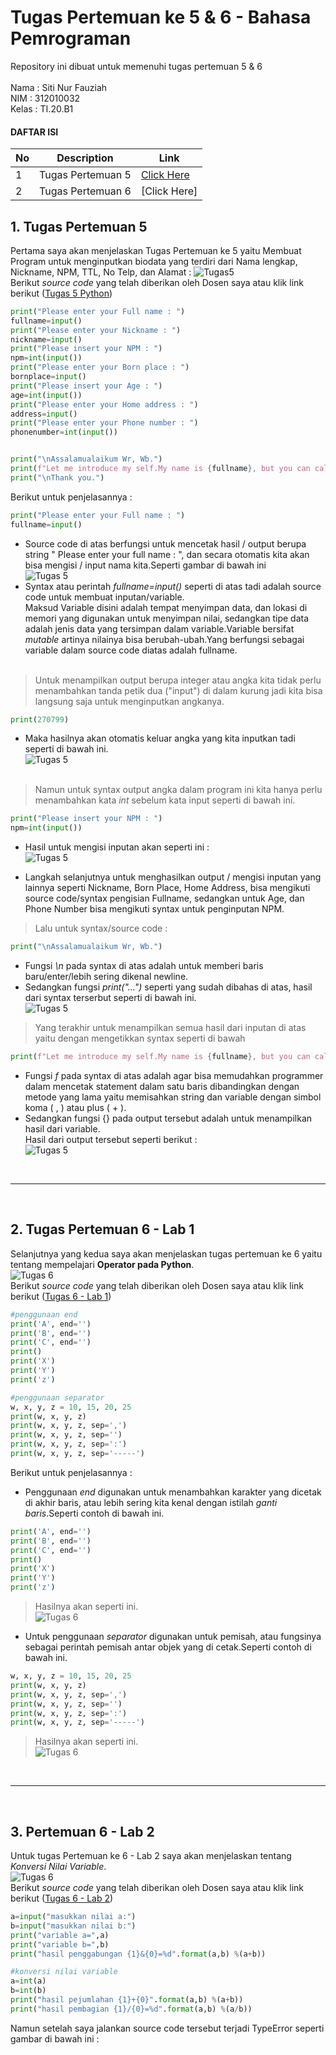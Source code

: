 # Tugas Pertemuan ke 5 & 6 - Bahasa Pemrograman
Repository ini dibuat untuk memenuhi tugas pertemuan 5 & 6 <br><br>
Nama    : Siti Nur Fauziah<br>
NIM     : 312010032<br>
Kelas   : TI.20.B1<br>

#### DAFTAR ISI<br>
| No | Description | Link|
| ----- | ----- | ----- |
| 1 | Tugas Pertemuan 5 | [Click Here](#tugas-pertemuan-5) |
| 2 | Tugas Pertemuan 6 | [Click Here] |

## 1. Tugas Pertemuan 5
Pertama saya akan menjelaskan Tugas Pertemuan ke 5 yaitu Membuat Program untuk menginputkan biodata yang terdiri dari Nama lengkap, Nickname, NPM, TTL, No Telp, dan Alamat :
![Tugas5](Foto/Latihan5.PNG)<br>
Berikut <i>source code</i> yang telah diberikan oleh Dosen saya atau klik link berikut ([Tugas 5 Python](p5_tugas.py))
```python
print("Please enter your Full name : ")
fullname=input()
print("Please enter your Nickname : ")
nickname=input()
print("Please insert your NPM : ")
npm=int(input())
print("Please enter your Born place : ")
bornplace=input()
print("Please insert your Age : ")
age=int(input())
print("Please enter your Home address : ")
address=input()
print("Please enter your Phone number : ")
phonenumber=int(input())


print("\nAssalamualaikum Wr, Wb.")
print(f"Let me introduce my self.My name is {fullname}, but you can call me {nickname}.My NPM's {NPM}.I was born in {bornplace} and i am {age} years old. I am very glad if you want to invite my house in {address}.So, don't forget to call me before with the number {phonenumber}.")
print("\nThank you.")
```

Berikut untuk penjelasannya : <br>
```python
print("Please enter your Full name : ")
fullname=input()
```
* Source code di atas berfungsi untuk mencetak hasil / output berupa string " Please enter your full name : ", dan secara otomatis kita akan bisa mengisi / input nama kita.Seperti gambar di bawah ini <br>
![Tugas 5](Foto/inputnama.PNG)<br>
* Syntax atau perintah <i>fullname=input()</i> seperti di atas tadi adalah source code untuk membuat inputan/variable.<br>
Maksud Variable disini adalah tempat menyimpan data, dan lokasi di memori yang digunakan untuk menyimpan nilai, sedangkan tipe data adalah jenis data yang tersimpan dalam variable.Variable bersifat <i>mutable</i> artinya nilainya bisa berubah-ubah.Yang berfungsi sebagai variable dalam source code diatas adalah fullname.<br><br>
> Untuk menampilkan output berupa integer atau angka kita tidak perlu menambahkan tanda petik dua ("input") di dalam kurung jadi kita bisa langsung saja untuk menginputkan angkanya.<br>
```python
print(270799)
```
* Maka hasilnya akan otomatis keluar angka yang kita inputkan tadi seperti di bawah ini. <br>
![Tugas 5](Foto/inputangka.PNG)<br><br>
> Namun untuk syntax output angka dalam program ini kita hanya perlu menambahkan kata <i>int</i> sebelum kata input seperti di bawah ini. <br>
```python
print("Please insert your NPM : ")
npm=int(input())
```
* Hasil untuk mengisi inputan akan seperti ini :<br>
![Tugas 5](Foto/npm.PNG)<br>

* Langkah selanjutnya untuk menghasilkan output / mengisi inputan yang lainnya seperti Nickname, Born Place, Home Address, bisa mengikuti source code/syntax pengisian Fullname, sedangkan untuk Age, dan Phone Number bisa mengikuti syntax untuk penginputan NPM.<br>
> Lalu untuk syntax/source code :<br>
```python
print("\nAssalamualaikum Wr, Wb.")
```
* Fungsi <i>\n</i> pada syntax di atas adalah untuk memberi baris baru/enter/lebih sering dikenal newline.<br>
* Sedangkan fungsi <i>print("...")</i> seperti yang sudah dibahas di atas, hasil dari syntax terserbut seperti di bawah ini.<br>
![Tugas 5](Foto/print.PNG)<br>
> Yang terakhir untuk menampilkan semua hasil dari inputan di atas yaitu dengan mengetikkan syntax seperti di bawah<br>
 ```python
print(f"Let me introduce my self.My name is {fullname}, but you can call me {nickname}.My NPM's {npm}.I was born in {bornplace} and i am {age} years old. I am very glad if you want to invite my house in {address}.So, don't forget to call me before with the number {phonenumber}.")
```
* Fungsi <i>f</i> pada syntax di atas adalah agar bisa memudahkan programmer dalam mencetak statement dalam satu baris dibandingkan dengan metode yang lama yaitu memisahkan string dan variable dengan simbol koma ( , ) atau plus ( + ).<br>
* Sedangkan fungsi {} pada output tersebut adalah untuk menampilkan hasil dari variable.<br>
Hasil dari output tersebut seperti berikut :<br>
![Tugas 5](Foto/f.PNG)<br>
<br>
<hr>
<br>

## 2. Tugas Pertemuan 6 - Lab 1
Selanjutnya yang kedua saya akan menjelaskan tugas pertemuan ke 6 yaitu tentang mempelajari <b>Operator pada Python</b>.<br>
![Tugas 6](Foto/operator.PNG)<br>
Berikut <i>source code</i> yang telah diberikan oleh Dosen saya atau klik link berikut ([Tugas 6 - Lab 1](lab1.py))
```python
#penggunaan end
print('A', end='')
print('B', end='')
print('C', end='')
print()
print('X')
print('Y')
print('z')

#penggunaan separator
w, x, y, z = 10, 15, 20, 25
print(w, x, y, z)
print(w, x, y, z, sep=',')
print(w, x, y, z, sep='')
print(w, x, y, z, sep=':')
print(w, x, y, z, sep='-----')
```

Berikut untuk penjelasannya : <br>
* Penggunaan <i>end</i> digunakan untuk menambahkan karakter yang dicetak di akhir baris, atau lebih sering kita kenal dengan istilah <i>ganti baris</i>.Seperti contoh di bawah ini.<br>
```python
print('A', end='')
print('B', end='')
print('C', end='')
print()
print('X')
print('Y')
print('z')
```
> Hasilnya akan seperti ini.<br>
![Tugas 6](Foto/end.PNG)<br>

* Untuk penggunaan <i>separator</i> digunakan untuk pemisah, atau fungsinya sebagai perintah pemisah antar objek yang di cetak.Seperti contoh di bawah ini.<br>
```python
w, x, y, z = 10, 15, 20, 25
print(w, x, y, z)
print(w, x, y, z, sep=',')
print(w, x, y, z, sep='')
print(w, x, y, z, sep=':')
print(w, x, y, z, sep='-----')
```
> Hasilnya akan seperti ini.<br>
![Tugas 6](Foto/separator.PNG)<br>
<br>
<hr>
<br>

## 3. Pertemuan 6 - Lab 2
Untuk tugas Pertemuan ke 6 - Lab 2 saya akan menjelaskan tentang <i>Konversi Nilai Variable</i>.<br>
![Tugas 6](Foto/lab2.PNG)<br>
Berikut <i>source code</i> yang telah diberikan oleh Dosen saya atau klik link berikut ([Tugas 6 - Lab 2](p6_lab2.py))
```python
a=input("masukkan nilai a:")
b=input("masukkan nilai b:")
print("variable a=",a)
print("variable b=",b)
print("hasil penggabungan {1}&{0}=%d".format(a,b) %(a+b))

#konversi nilai variable
a=int(a)
b=int(b)
print("hasil pejumlahan {1}+{0}".format(a,b) %(a+b))
print("hasil pembagian {1}/{0}=%d".format(a,b) %(a/b))
```
Namun setelah saya jalankan source code tersebut terjadi TypeError seperti gambar di bawah ini :<br>

